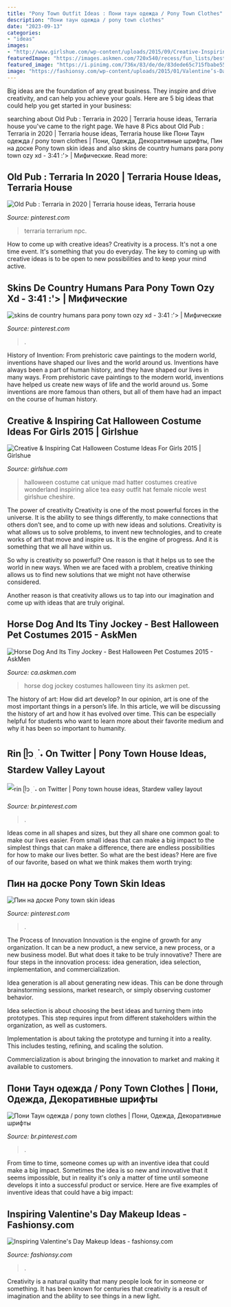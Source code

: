```yaml
---
title: "Pony Town Outfit Ideas : Пони таун одежда / Pony Town Clothes"
description: "Пони таун одежда / pony town clothes"
date: "2023-09-13"
categories:
- "ideas"
images:
- "http://www.girlshue.com/wp-content/uploads/2015/09/Creative-Inspiring-Cat-Halloween-Costume-Ideas-For-Girls-2015-1.jpg"
featuredImage: "https://images.askmen.com/720x540/recess/fun_lists/best-halloween-pet-costumes-2015/4-1446220282.jpg"
featured_image: "https://i.pinimg.com/736x/83/de/de/83dede65c715fbabe55b26ef808f355b.jpg"
image: "https://fashionsy.com/wp-content/uploads/2015/01/Valentine’s-Day-Makeup-Tutorial-2014.jpg"
---
```



Big ideas are the foundation of any great business. They inspire and drive creativity, and can help you achieve your goals. Here are 5 big ideas that could help you get started in your business:

	

		
searching about Old Pub : Terraria in 2020 | Terraria house ideas, Terraria house you've came to the right page. We have 8 Pics about Old Pub : Terraria in 2020 | Terraria house ideas, Terraria house like Пони Таун одежда / pony town clothes | Пони, Одежда, Декоративные шрифты, Пин на доске Pony town skin ideas and also skins de country humans para pony town ozy xd - 3:41 :&#039;&gt; | Мифические. Read more:
		
    
## Old Pub : Terraria In 2020 | Terraria House Ideas, Terraria House

<img loading=lazy src="https://i.pinimg.com/736x/a0/41/30/a0413077b4b4622996a95835bf8ac466.jpg" onerror="this.onerror=null;this.src='https://tse3.mm.bing.net/th?id=OIP.xjW5sSmhPTn4r6OVjuG0VwHaEg&amp;pid=15.1';" alt="Old Pub : Terraria in 2020 | Terraria house ideas, Terraria house">

_Source: pinterest.com_

>terraria terrarium npc. 

	

How to come up with creative ideas?
Creativity is a process. It's not a one time event. It's something that you do everyday. The key to coming up with creative ideas is to be open to new possibilities and to keep your mind active.

    
## Skins De Country Humans Para Pony Town Ozy Xd - 3:41 :&#039;&gt; | Мифические

<img loading=lazy src="https://i.pinimg.com/736x/97/69/1d/97691d39938a6272a696c5fd4e19d596.jpg" onerror="this.onerror=null;this.src='https://tse1.mm.bing.net/th?id=OIP.GDG5pmX21aDvl1f_Lz4HfQHaG-&amp;pid=15.1';" alt="skins de country humans para pony town ozy xd - 3:41 :&#039;&gt; | Мифические">

_Source: pinterest.com_

>. 

	

History of Invention: From prehistoric cave paintings to the modern world, inventions have shaped our lives and the world around us.
Inventions have always been a part of human history, and they have shaped our lives in many ways. From prehistoric cave paintings to the modern world, inventions have helped us create new ways of life and the world around us. Some inventions are more famous than others, but all of them have had an impact on the course of human history.

    
## Creative &amp; Inspiring Cat Halloween Costume Ideas For Girls 2015 | Girlshue

<img loading=lazy src="http://www.girlshue.com/wp-content/uploads/2015/09/Creative-Inspiring-Cat-Halloween-Costume-Ideas-For-Girls-2015-1.jpg" onerror="this.onerror=null;this.src='https://tse2.mm.bing.net/th?id=OIP.lHrcvF20KdYWNk6fxkxy3gHaMh&amp;pid=15.1';" alt="Creative &amp; Inspiring Cat Halloween Costume Ideas For Girls 2015 | Girlshue">

_Source: girlshue.com_

>halloween costume cat unique mad hatter costumes creative wonderland inspiring alice tea easy outfit hat female nicole west girlshue cheshire. 

	

The power of creativity
Creativity is one of the most powerful forces in the universe. It is the ability to see things differently, to make connections that others don’t see, and to come up with new ideas and solutions.
Creativity is what allows us to solve problems, to invent new technologies, and to create works of art that move and inspire us. It is the engine of progress. And it is something that we all have within us.

So why is creativity so powerful? One reason is that it helps us to see the world in new ways. When we are faced with a problem, creative thinking allows us to find new solutions that we might not have otherwise considered.

Another reason is that creativity allows us to tap into our imagination and come up with ideas that are truly original.

    
## Horse Dog And Its Tiny Jockey - Best Halloween Pet Costumes 2015 - AskMen

<img loading=lazy src="https://images.askmen.com/720x540/recess/fun_lists/best-halloween-pet-costumes-2015/4-1446220282.jpg" onerror="this.onerror=null;this.src='https://tse1.mm.bing.net/th?id=OIP.yt5WNlNFowUeL5UuSIxnHwAAAA&amp;pid=15.1';" alt="Horse Dog And Its Tiny Jockey - Best Halloween Pet Costumes 2015 - AskMen">

_Source: ca.askmen.com_

>horse dog jockey costumes halloween tiny its askmen pet. 

	

The history of art: How did art develop?
In our opinion, art is one of the most important things in a person’s life. In this article, we will be discussing the history of art and how it has evolved over time. This can be especially helpful for students who want to learn more about their favorite medium and why it has been so important to humanity.

    
## Rin ᥫ᭡ ׅ ࣪ ˖ On Twitter | Pony Town House Ideas, Stardew Valley Layout

<img loading=lazy src="https://i.pinimg.com/736x/22/9e/e3/229ee34040f0e1da37cc43a05a8d4ad5.jpg" onerror="this.onerror=null;this.src='https://tse3.mm.bing.net/th?id=OIP.pnnPD7jycKepa1f37mw1AgHaE8&amp;pid=15.1';" alt="rin ᥫ᭡ ׅ ࣪ ˖ on Twitter | Pony town house ideas, Stardew valley layout">

_Source: br.pinterest.com_

>. 

	

Ideas come in all shapes and sizes, but they all share one common goal: to make our lives easier. From small ideas that can make a big impact to the simplest things that can make a difference, there are endless possibilities for how to make our lives better. So what are the best ideas? Here are five of our favorite, based on what we think makes them worth trying: 

    
## Пин на доске Pony Town Skin Ideas

<img loading=lazy src="https://i.pinimg.com/736x/83/de/de/83dede65c715fbabe55b26ef808f355b.jpg" onerror="this.onerror=null;this.src='https://tse1.mm.bing.net/th?id=OIP.amYWY-gcDCgg1x7Zid4PfgHaJ3&amp;pid=15.1';" alt="Пин на доске Pony town skin ideas">

_Source: pinterest.com_

>. 

	

The Process of Innovation
Innovation is the engine of growth for any organization. It can be a new product, a new service, a new process, or a new business model. But what does it take to be truly innovative?
There are four steps in the innovation process: idea generation, idea selection, implementation, and commercialization.

Idea generation is all about generating new ideas. This can be done through brainstorming sessions, market research, or simply observing customer behavior.

Idea selection is about choosing the best ideas and turning them into prototypes. This step requires input from different stakeholders within the organization, as well as customers.

Implementation is about taking the prototype and turning it into a reality. This includes testing, refining, and scaling the solution.

Commercialization is about bringing the innovation to market and making it available to customers.

    
## Пони Таун одежда / Pony Town Clothes | Пони, Одежда, Декоративные шрифты

<img loading=lazy src="https://i.pinimg.com/736x/b9/51/5e/b9515e8378236f878ea672587c895f6f.jpg" onerror="this.onerror=null;this.src='https://tse2.mm.bing.net/th?id=OIP.KhHITiVOJocX2EUNQCXoewHaDg&amp;pid=15.1';" alt="Пони Таун одежда / pony town clothes | Пони, Одежда, Декоративные шрифты">

_Source: br.pinterest.com_

>. 

	

From time to time, someone comes up with an inventive idea that could make a big impact. Sometimes the idea is so new and innovative that it seems impossible, but in reality it's only a matter of time until someone develops it into a successful product or service. Here are five examples of inventive ideas that could have a big impact: 

    
## Inspiring Valentine&#039;s Day Makeup Ideas - Fashionsy.com

<img loading=lazy src="https://fashionsy.com/wp-content/uploads/2015/01/Valentine’s-Day-Makeup-Tutorial-2014.jpg" onerror="this.onerror=null;this.src='https://tse1.mm.bing.net/th?id=OIP.tUim0F1tE4roA8ugtJhaLgHaFn&amp;pid=15.1';" alt="Inspiring Valentine&#039;s Day Makeup Ideas - fashionsy.com">

_Source: fashionsy.com_

>. 

	

Creativity is a natural quality that many people look for in someone or something. It has been known for centuries that creativity is a result of imagination and the ability to see things in a new light.

